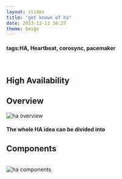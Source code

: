 ```yaml
---
layout: slides
title: "get known of ha"
date: 2013-12-13 16:27
theme: beige
---
```

<div class="reveal">
    <div class="slides">
        <section>
		<h4>tags:HA, Heartbeat, corosync, pacemaker</h4>
		<br>
		<h1>High Availability</h1>
	</section>
        <section>
		<h2>Overview</h4>
		<img alt="ha overview" src="{{ root_url }}/images/HA/pcmk-overview.png">
		<h4>The whole HA idea can be divided into </h4>
	</section>
        <section>
		<h2>Components</h4>
		<br>
		<img alt="ha components" src="{{ root_url }}/images/HA/pcmk-internals.png">
	</section>
    </div>
</div>
